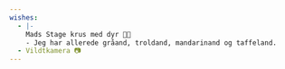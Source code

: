 ```yaml
---
wishes:
  - |-
    Mads Stage krus med dyr 🦆🐰
    - Jeg har allerede gråand, troldand, mandarinand og taffeland.
  - Vildtkamera 📷
---
```

